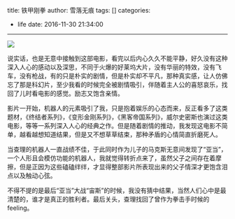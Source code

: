 title: 铁甲刚拳
author: 雪落无痕
tags: []
categories:
  - life
date: 2016-11-30 21:34:00
---
![](https://ws1.sinaimg.cn/large/683a46dcgy1flp36u7l2sj21hc0xcjx3.jpg)

说实话，也是无意中接触到这部电影，看完以后内心久久不能平静，好久没有这种深入人心的感动以及深思，不同于火爆的好莱坞大片，没有华丽的特效，没有飞车，没有枪战，有的只是朴实的剧情，但是朴实却不平凡，那种真实感，让人仿佛忘了那是科幻片，至少我看的时候完全被剧情吸引，伴随着主人公的喜怒哀乐，找回了儿时看电影的感觉。励志又饱含亲情。

<!--more-->
影片一开始，机器人的元素吸引了我，只是抱着娱乐的心态而来，反正看多了这类题材，《终结者系列》，《变形金刚系列》，《黑客帝国系列》，威尔史密斯也演过这类电影，等等一系列深入人心的经典之作。但是随着剧情的推动，我发现这电影不简单，越看越想知道结果，但是又不想草草结束，那种矛盾的心情简直折磨死人。

当查理的机器人一直战绩不佳，于此同时作为儿子的马克斯无意间发现了“亚当”，一个人形且会模仿功能的机器人，我就觉得转折点来了，虽然父子之间存在着摩擦，但是正因为这些磕磕绊绊，才显得整部影片所表现出来的父子情深才更饱含泪点以及触动心弦。

不得不提的是最后“亚当”大战“宙斯”的时候，我没有猜中结果，当然人们心中是最清楚的，谁才是真正的胜利者。最后关头，查理找回了曾作为拳击手时候的feeling。